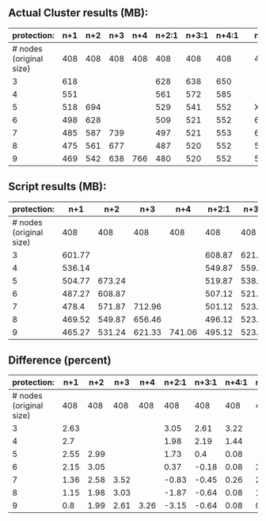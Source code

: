 
## Actual Cluster results (MB):

| protection:             | n+1 | n+2 | n+3 | n+4 | n+2:1 | n+3:1 | n+4:1 |  | n+4:2 | 2x  | 3x   | 4x   | 
|-------------------------|-----|-----|-----|-----|-------|-------|-------|--|-------|-----|------|------| 
| # nodes (original size) | 408 | 408 | 408 | 408 | 408   | 408   | 408   |  | 408   | 408 | 408  | 408  | 
| 3                       | 618 |     |     |     | 628   | 638   | 650   |  |       | 818 | 1.2G |      | 
| 4                       | 551 |     |     |     | 561   | 572   | 585   |  |       | 818 | 1.2G | 1.6G | 
| 5                       | 518 | 694 |     |     | 529   | 541   | 552   |  | X     | 818 | 1.2G | 1.6G | 
| 6                       | 498 | 628 |     |     | 509   | 521   | 552   |  | 650   |     |      |      | 
| 7                       | 485 | 587 | 739 |     | 497   | 521   | 553   |  | 611   |     |      |      | 
| 8                       | 475 | 561 | 677 |     | 487   | 520   | 552   |  | 585   |     |      |      | 
| 9                       | 469 | 542 | 638 | 766 | 480   | 520   | 552   |  | 566   |     |      |      | 

## Script results (MB):

| protection:             | n+1    | n+2    | n+3    | n+4    | n+2:1  | n+3:1  | n+4:1  |  | n+4:2  | 2x     | 3x    | 4x  | 
|-------------------------|--------|--------|--------|--------|--------|--------|--------|--|--------|--------|-------|-----| 
| # nodes (original size) | 408    | 408    | 408    | 408    | 408    | 408    | 408    |  | 408    | 408    | 408   | 408 | 
| 3                       | 601.77 |        |        |        | 608.87 | 621.33 | 629.05 |  |        | 815.36 | 1.19G |     | 
| 4                       | 536.14 |        |        |        | 549.87 | 559.46 | 576.56 |  |        |        |       |     | 
| 5                       | 504.77 | 673.24 |        |        | 519.87 | 538.84 | 551.56 |  | X      |        |       |     | 
| 6                       | 487.27 | 608.87 |        |        | 507.12 | 521.96 | 551.56 |  | 629.05 |        |       |     | 
| 7                       | 478.4  | 571.87 | 712.96 |        | 501.12 | 523.34 | 551.56 |  | 596.56 |        |       |     | 
| 8                       | 469.52 | 549.87 | 656.46 |        | 496.12 | 523.34 | 551.56 |  | 576.56 |        |       |     | 
| 9                       | 465.27 | 531.24 | 621.33 | 741.06 | 495.12 | 523.34 | 551.56 |  | 560.81 |        |       |     | 

## Difference (percent)

| protection:             | n+1  | n+2  | n+3  | n+4  | n+2:1 | n+3:1 | n+4:1 | n+4:2 | 2x   | 3x  | 4x  | 
|-------------------------|------|------|------|------|-------|-------|-------|-------|------|-----|-----| 
| # nodes (original size) | 408  | 408  | 408  | 408  | 408   | 408   | 408   | 408   | 408  | 408 | 408 | 
| 3                       | 2.63 |      |      |      | 3.05  | 2.61  | 3.22  |       | 0.32 |     |     | 
| 4                       | 2.7  |      |      |      | 1.98  | 2.19  | 1.44  |       |      |     |     | 
| 5                       | 2.55 | 2.99 |      |      | 1.73  | 0.4   | 0.08  |       |      |     |     | 
| 6                       | 2.15 | 3.05 |      |      | 0.37  | -0.18 | 0.08  | 3.22  |      |     |     | 
| 7                       | 1.36 | 2.58 | 3.52 |      | -0.83 | -0.45 | 0.26  | 2.36  |      |     |     | 
| 8                       | 1.15 | 1.98 | 3.03 |      | -1.87 | -0.64 | 0.08  | 1.44  |      |     |     | 
| 9                       | 0.8  | 1.99 | 2.61 | 3.26 | -3.15 | -0.64 | 0.08  | 0.92  |      |     |     | 



